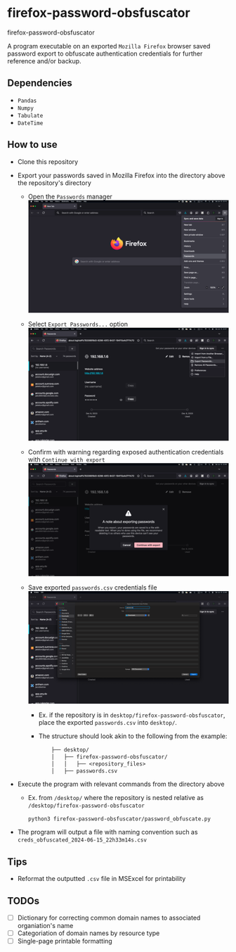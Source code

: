 # firefox-password-obsfuscator
firefox-password-obsfuscator

A program executable on an exported `Mozilla Firefox` browser saved password export to obfuscate authentication credentials for further reference and/or backup.

## Dependencies
* `Pandas`
* `Numpy`
* `Tabulate`
* `DateTime`

## How to use
* Clone this repository
* Export your passwords saved in Mozilla Firefox into the directory above the repository's directory

  * Open the `Passwords` manager
    ![](resources/step_01.png)

  * Select `Export Passwords...` option
    ![](resources/step_02.png)

  * Confirm with warning regarding exposed authentication credentials with `Continue with export`
    ![](resources/step_03.png)

  * Save exported `passwords.csv` credentials file
  ![](resources/step_04.png)

    * Ex. if the repository is in `desktop/firefox-password-obsfuscator`, place the exported `passwords.csv` into `desktop/`. 

    * The structure should look akin to the following from the example:

      ```
          ├── desktop/
          │   ├── firefox-password-obsfuscator/
          │   │   ├── <repository_files>
          │   ├── passwords.csv
      ```
      
* Execute the program with relevant commands from the directory above
  
  * Ex. from `/desktop/` where the repository is nested relative as `/desktop/firefox-password-obsfuscator`

    ```
    python3 firefox-password-obsfuscator/password_obfuscate.py
    ```

* The program will output a file with naming convention such as `creds_obfuscated_2024-06-15_22h33m14s.csv`

## Tips
* Reformat the outputted `.csv` file in MSExcel for printability

## TODOs
* [ ] Dictionary for correcting common domain names to associated organiation's name
* [ ] Categoriation of domain names by resource type
* [ ] Single-page printable formatting
